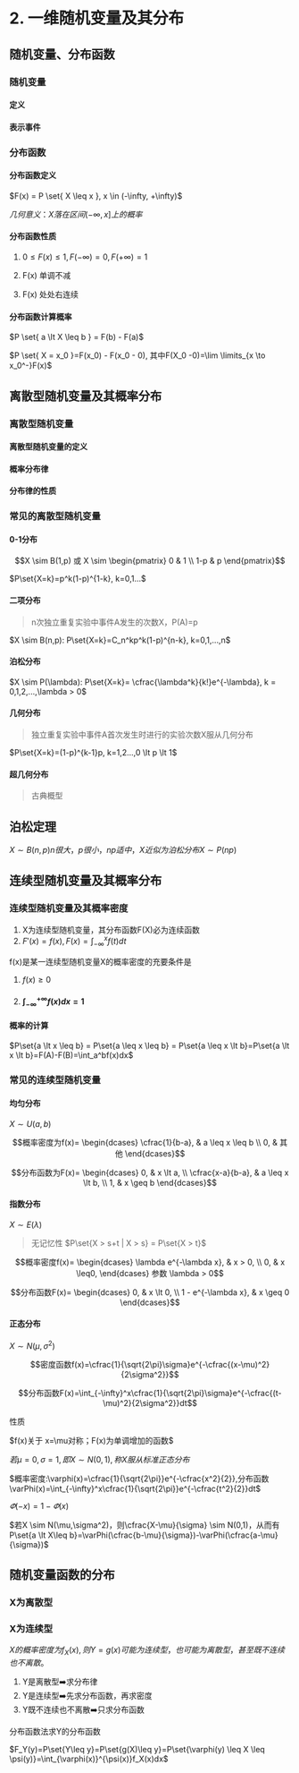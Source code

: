 # 2. 一维随机变量及其分布

## 随机变量、分布函数

### 随机变量

#### 定义

#### 表示事件

### 分布函数

#### 分布函数定义

$F(x) = P \set{ X \leq x }, x \in (-\infty, +\infty)$

$几何意义：X 落在区间 (-\infty, x] 上的概率$

#### 分布函数性质

1. $0 \leq F(x) \leq 1, F(-\infty)=0, F(+\infty)=1$

2. F(x) 单调不减
3. F(x) 处处右连续

#### 分布函数计算概率

$P \set{ a \lt X \leq b } = F(b) - F(a)$

$P \set{ X = x_0 }=F(x_0) - F(x_0 - 0), 其中F(X_0 -0)=\lim \limits_{x \to x_0^-}F(x)$

## 离散型随机变量及其概率分布

### 离散型随机变量

#### 离散型随机变量的定义

#### 概率分布律

#### 分布律的性质

### 常见的离散型随机变量

#### 0-1分布

$$X \sim B(1,p) 或 X \sim
\begin{pmatrix}
  0 & 1 \\
  1-p & p
\end{pmatrix}$$

$P\set{X=k}=p^k(1-p)^{1-k}, k=0,1...$

#### 二项分布

> n次独立重复实验中事件A发生的次数X，P(A)=p

$X \sim B(n,p): P\set{X=k}=C_n^kp^k(1-p)^{n-k}, k=0,1,...,n$

#### 泊松分布

$X \sim P(\lambda): P\set{X=k}= \cfrac{\lambda^k}{k!}e^{-\lambda}, k = 0,1,2,...,\lambda > 0$

#### 几何分布

> 独立重复实验中事件A首次发生时进行的实验次数X服从几何分布

$P\set{X=k}=(1-p)^{k-1}p, k=1,2...,0 \lt p \lt 1$

#### 超几何分布

> 古典概型

## 泊松定理

$X \sim B(n,p) n很大，p很小，np适中，X 近似为泊松分布 X \sim P(np)$

## 连续型随机变量及其概率分布

### 连续型随机变量及其概率密度

1. X为连续型随机变量，其分布函数F(X)必为连续函数
2. $F'(x)=f(x), F(x)=\int_{-\infty}^{x}f(t)dt$

f(x)是某一连续型随机变量X的概率密度的充要条件是

1. $f(x) \geq 0$

2. #### $\int_{-\infty}^{+\infty}f(x)dx=1$

#### 概率的计算

$P\set{a \lt x \leq b} = P\set{a \leq x \leq b} = P\set{a \leq x \lt b}=P\set{a \lt x \lt b}=F(A)-F(B)=\int_a^bf(x)dx$

### 常见的连续型随机变量

#### 均匀分布

$X \sim U(a,b)$

$$概率密度为f(x)=
\begin{dcases}
  \cfrac{1}{b-a}, & a \leq x \leq b \\
  0, & 其他
\end{dcases}$$

$$分布函数为F(x)=
\begin{dcases}
  0, & x \lt a, \\
  \cfrac{x-a}{b-a}, & a \leq x \lt b, \\
  1, & x \geq b
\end{dcases}$$

#### 指数分布

$X \sim E(\lambda)$

> 无记忆性 $P\set{X > s+t | X > s} = P\set{X > t}$

$$概率密度f(x)=
\begin{dcases}
  \lambda e^{-\lambda x}, & x > 0, \\
  0, & x \leq0,
\end{dcases} 参数 \lambda > 0$$

$$分布函数F(x)=
\begin{dcases}
  0, & x \lt 0, \\
  1 - e^{-\lambda x}, & x \geq 0
\end{dcases}$$

#### 正态分布

$X \sim N(\mu,\sigma^2)$

$$密度函数f(x)=\cfrac{1}{\sqrt{2\pi}\sigma}e^{-\cfrac{(x-\mu)^2}{2\sigma^2}}$$

$$分布函数F(x)=\int_{-\infty}^x\cfrac{1}{\sqrt{2\pi}\sigma}e^{-\cfrac{(t-\mu)^2}{2\sigma^2}}dt$$

性质

$f(x)关于 x=\mu对称；F(x)为单调增加的函数$

$若\mu=0,\sigma=1,即X \sim N(0,1),称X服从标准正态分布$

$概率密度:\varphi(x)=\cfrac{1}{\sqrt{2\pi}}e^{-\cfrac{x^2}{2}},分布函数\varPhi(x)=\int_{-\infty}^x\cfrac{1}{\sqrt{2\pi}}e^{-\cfrac{t^2}{2}}dt$

$\varPhi(-x) = 1 - \varPhi(x)$

$若X \sim N(\mu,\sigma^2)，则\cfrac{X-\mu}{\sigma} \sim N(0,1)，从而有 P\set{a \lt X\leq b}=\varPhi(\cfrac{b-\mu}{\sigma})-\varPhi(\cfrac{a-\mu}{\sigma})$

## 随机变量函数的分布

### X为离散型

### X为连续型

$X的概率密度为f_X(x),则Y=g(x)可能为连续型，也可能为离散型，甚至既不连续也不离散。$

1. Y是离散型➡️求分布律
2. Y是连续型➡️先求分布函数，再求密度
3. Y既不连续也不离散➡️只求分布函数

分布函数法求Y的分布函数

$F_Y(y)=P\set{Y\leq y}=P\set{g(X)\leq y}=P\set{\varphi(y) \leq X \leq \psi(y)}=\int_{\varphi(x)}^{\psi(x)}f_X(x)dx$
